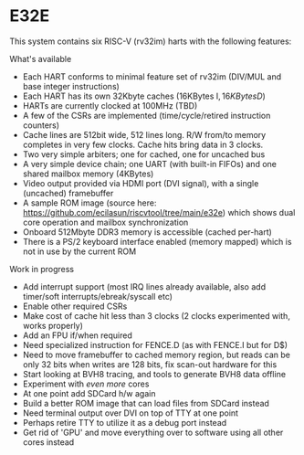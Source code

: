 # E32E

This system contains six RISC-V (rv32im) harts with the following features:

What's available
- Each HART conforms to minimal feature set of rv32im (DIV/MUL and base integer instructions)
- Each HART has its own 32Kbyte caches (16KBytes I$, 16KBytes D$)
- HARTs are currently clocked at 100MHz (TBD)
- A few of the CSRs are implemented (time/cycle/retired instruction counters)
- Cache lines are 512bit wide, 512 lines long. R/W from/to memory completes in very few clocks. Cache hits bring data in 3 clocks.
- Two very simple arbiters; one for cached, one for uncached bus
- A very simple device chain; one UART (with built-in FIFOs) and one shared mailbox memory (4KBytes)
- Video output provided via HDMI port (DVI signal), with a single (uncached) framebuffer
- A sample ROM image (source here: https://github.com/ecilasun/riscvtool/tree/main/e32e) which shows dual core operation and mailbox synchronization
- Onboard 512Mbyte DDR3 memory is accessible (cached per-hart)
- There is a PS/2 keyboard interface enabled (memory mapped) which is not in use by the current ROM

Work in progress
- Add interrupt support (most IRQ lines already available, also add timer/soft interrupts/ebreak/syscall etc)
- Enable other required CSRs
- Make cost of cache hit less than 3 clocks (2 clocks experimented with, works properly)
- Add an FPU if/when required
- Need specialized instruction for FENCE.D (as with FENCE.I but for D$)
- Need to move framebuffer to cached memory region, but reads can be only 32 bits when writes are 128 bits, fix scan-out hardware for this
- Start looking at BVH8 tracing, and tools to generate BVH8 data offline
- Experiment with _even more_ cores
- At one point add SDCard h/w again
- Build a better ROM image that can load files from SDCard instead
- Need terminal output over DVI on top of TTY at one point
- Perhaps retire TTY to utilize it as a debug port instead
- Get rid of 'GPU' and move everything over to software using all other cores instead
